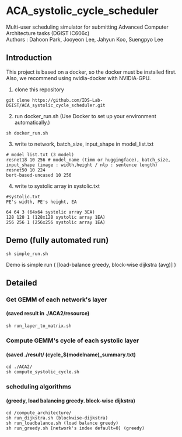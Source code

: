 # ACA_systolic_cycle_scheduler
Multi-user scheduling simulator for submitting Advanced Computer Architecture tasks (DGIST IC606c)  
Authors : Dahoon Park, Jooyeon Lee, Jahyun Koo, Suengpyo Lee

## Introduction
This project is based on a docker, so the docker must be installed first.  
Also, we recommend using nvidia-docker with NVIDIA-GPU.  

1. clone this repository
```shell
git clone https://github.com/IDS-Lab-DGIST/ACA_systolic_cycle_scheduler.git
```
2. run docker_run.sh (Use Docker to set up your environment automatically.)
```shell
sh docker_run.sh
```
3. write to network, batch_size, input_shape in model_list.txt
```
# model_list.txt (3 model)
resnet18 10 256 # model_name (timm or huggingface), batch_size, input_shape (image : width,height / nlp : sentence length)
resnet50 10 224
bert-based-uncased 10 256
```
4. write to systolic array in systolic.txt
```
#systolic.txt
PE's width, PE's height, EA

64 64 3 (64x64 systolic array 3EA)
128 128 1 (128x128 systolic array 1EA)
256 256 1 (256x256 systolic array 1EA)
```

## Demo (fully automated run)
```shell
sh simple_run.sh
```
Demo is simple run ( [load-balance greedy, block-wise dijkstra (avg)] )

## Detailed
### Get GEMM of each network's layer 
#### (saved result in ./ACA2/resource)
```shell
sh run_layer_to_matrix.sh
```
### Compute GEMM's cycle of each systolic layer 
#### (saved ./result/ (cycle_$(modelname)_summary.txt)
```shell
cd ./ACA2/
sh compute_systolic_cycle.sh
```

### scheduling algorithms 
#### (greedy, load balancing greedy. block-wise dijkstra)
```shell
cd /compute_architecture/
sh run_dijkstra.sh (blockwise-dijkstra)
sh run_loadbalance.sh (load balance greedy)
sh run_greedy.sh [network's index default=0] (greedy)
```

